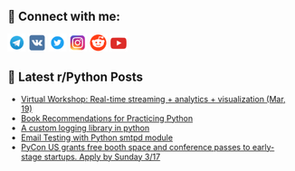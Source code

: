 ## 🔎 Connect with me:
[<img src="https://github.com/bullbesh/bullbesh/blob/main/images/Telegram.png" width="32" height="32" />](https://t.me/bullbesh)
[<img src="https://github.com/bullbesh/bullbesh/blob/main/images/VK.png" width="32" height="32" />](https://vk.com/bullbesh)
[<img src="https://github.com/bullbesh/bullbesh/blob/main/images/Twitter.png" width="32" height="32" />](https://twitter.com/bullbesh1)
[<img src="https://github.com/bullbesh/bullbesh/blob/main/images/Instagram.png" width="32" height="32" />](https://www.instagram.com/bullbesh)
[<img src="https://github.com/bullbesh/bullbesh/blob/main/images/Reddit.png" width="32" height="32" />](https://www.reddit.com/user/bullbesh)
[<img src="https://github.com/bullbesh/bullbesh/blob/main/images/YouTube.png" width="32" height="32" />](https://www.youtube.com/channel/UCtfjRs6uzgq5mfm8S06WTcg)

## 📕 Latest r/Python Posts
<!-- BLOG-POST-LIST:START -->
- [Virtual Workshop: Real-time streaming + analytics + visualization &lpar;Mar, 19&rpar;](https://www.reddit.com/r/Python/comments/1bdyv0o/virtual_workshop_realtime_streaming_analytics/)
- [Book Recommendations for Practicing Python](https://www.reddit.com/r/Python/comments/1bdym2s/book_recommendations_for_practicing_python/)
- [A custom logging library in python](https://www.reddit.com/r/Python/comments/1bdvvzd/a_custom_logging_library_in_python/)
- [Email Testing with Python smtpd module](https://www.reddit.com/r/Python/comments/1bdvtv8/email_testing_with_python_smtpd_module/)
- [PyCon US grants free booth space and conference passes to early-stage startups. Apply by Sunday 3/17](https://www.reddit.com/r/Python/comments/1bdvlce/pycon_us_grants_free_booth_space_and_conference/)
<!-- BLOG-POST-LIST:END -->
